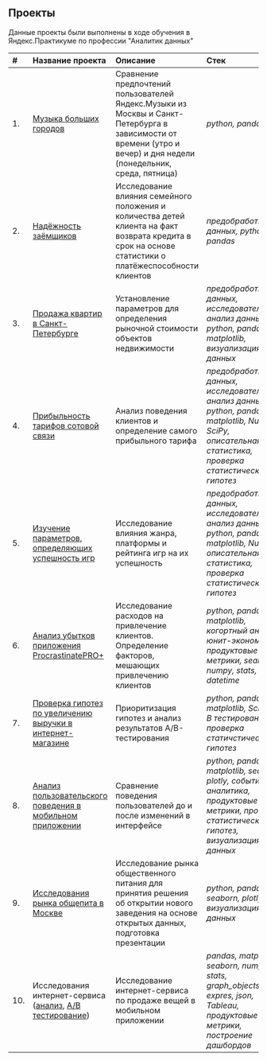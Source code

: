 ## Проекты

Данные проекты были выполнены в ходе обучения в Яндекс.Практикуме по профессии "Аналитик данных"

| # | Название проекта | Описание | Стек | 
| :- | :---------------------- | :---------------------- | :---------------------- |
| 1. | [Музыка больших городов](big_сities_music/yandex_music.ipynb) | Сравнение предпочтений пользователей Яндекс.Музыки из Москвы и Санкт-Петербурга в зависимости от времени (утро и вечер) и дня недели (понедельник, среда, пятница)| *python, pandas* |
| 2. | [Надёжность заёмщиков](reliability_of_borrowers/data_of_bank.ipynb) | Исследование влияния семейного положения и количества детей клиента на факт возврата кредита в срок на основе статистики о платёжеспособности клиентов | *предобработка данных, python, pandas* |
| 3. | [Продажа квартир в Санкт-Петербурге](sales_appartments_in_Spb/sales_appartments.ipynb) | Установление параметров для определения рыночной стоимости объектов недвижимости | *предобработка данных, исследовательский анализ данных, python, pandas, matplotlib, визуализация данных* |
| 4. | [Прибыльность тарифов сотовой связи](cellular_communication/two_tariffs.ipynb) | Анализ поведения клиентов и определение самого прибыльного тарифа | *предобработка данных, исследовательский анализ данных, python, pandas, matplotlib, NumPy, SciPy, описательная статистика, проверка статистических гипотез* |
| 5. | [Изучение параметров, определяющих успешность игр](computer_games/succeful_games.ipynb) | Исследование влияния жанра, платформы и рейтинга игр на их успешность | *предобработка данных, исследовательский анализ данных, python, pandas, matplotlib, NumPy, описательная статистика, проверка статистических гипотез* |
| 6. | [Анализ убытков приложения ProcrastinatePRO+](procrastinate/procrastinate.ipynb) | Исследование расходов на привлечение клиентов. Определение факторов, мешающих привлечению клиентов | *python, pandas, matplotlib, когортный анализ, юнит-экономика, продуктовые метрики, seaborn, numpy, stats, datetime* |
| 7. | [Проверка гипотез по увеличению выручки в интернет-магазине](AB_testing/RICE_of_shop.ipynb) | Приоритизация гипотез и анализ результатов A/B-тестирования | *python, pandas, matplotlib, SciPy, А/В тестирование, проверка статичстических гипотез* |
| 8. | [Анализ пользовательского поведения в мобильном приложении](sales_of_food/app_of_foodstuffs.ipynb) | Сравнение поведения пользователей до и после изменений в интерфейсе | *python, pandas, matplotlib, seaborn, plotly, событийная аналитика, продуктовые метрики, проверка статистических гипотез, визуализация данных* |
| 9. | [Исследования рынка общепита в Москве](public_catering/Moscow_caffee.ipynb) | Исследование рынка общественного питания для принятия решения об открытии нового заведения на основе открытых данных, подготовка презентации | *python, pandas, seaborn, plotly, визуализация данных* |
| 10. | Исследования интернет-сервиса ([анализ](mobile_app/not_need_things.ipynb), [А/В тестирование](mobile_app/ab_testing.ipynb))| Исследование интернет-сервиса по продаже вещей в мобильном приложении | *pandas, matplotlib, seaborn, numpy, stats, graph_objects, expres, json, Tableau, продуктовые метрики, построение дашбордов* |
